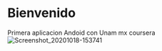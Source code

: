 # Bienvenido
Primera aplicacion Andoid con Unam mx coursera
![Screenshot_20201018-153741](https://user-images.githubusercontent.com/20443845/96385203-f8dd1f00-1157-11eb-867a-851c56ed58f9.png)
